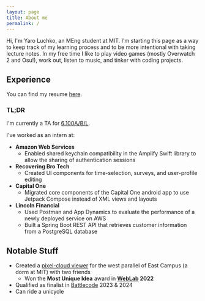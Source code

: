 ```yaml
---
layout: page
title: About me
permalink: /
---
```


Hi, I'm Yaro Luchko, an MEng student at MIT. I'm starting this page as a way to keep track of my learning process and to be more intentional with taking lecture notes. In my free time I like to play video games (mostly Overwatch 2 and Osu!), work out, listen to music, and tinker with coding projects.

## Experience

You can find my resume [here](assets/docs/Yaro_Luchko_Resume.pdf).

### TL;DR
I'm currently a TA for [6.100A/B/L](https://introcomp.mit.edu/).

I've worked as an intern at:

- **Amazon Web Services**
  - Enabled shared keychain compatibility in the Amplify Swift library to allow the sharing of authentication sessions
- **Recovering Bro Tech**
  - Created UI components for time-selection, surveys, and user-profile editing
- **Capital One**
  - Migrated core components of the Capital One android app to use Jetpack Compose instead of XML views and layouts
- **Lincoln Financial**
  - Used Postman and App Dynamics to evaluate the performance of a newly deployed service on AWS
  - Built a Spring Boot REST API that retrieves customer information from a PostgreSQL database

## Notable Stuff

- Created a [pixel-cloud viewer](https://ddupont808-yaroluchko-grondaann.vercel.app/hall/2w) for the west parallel of East Campus (a dorm at MIT) with two friends
  - Won the **Most Unique Idea** award in **[WebLab](https://weblab.mit.edu/) 2022**
- Qualified as finalist in [Battlecode](https://battlecode.org/) 2023 & 2024
- Can ride a unicycle
